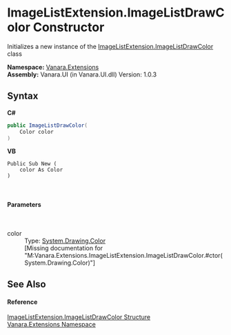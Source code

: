 # ImageListExtension.ImageListDrawColor Constructor 
 

Initializes a new instance of the <a href="130a4ea5-6688-b84b-b2d7-553ad84b01dd">ImageListExtension.ImageListDrawColor</a> class

**Namespace:**&nbsp;<a href="9abe54ff-18ce-e333-beed-30e855655381">Vanara.Extensions</a><br />**Assembly:**&nbsp;Vanara.UI (in Vanara.UI.dll) Version: 1.0.3

## Syntax

**C#**<br />
``` C#
public ImageListDrawColor(
	Color color
)
```

**VB**<br />
``` VB
Public Sub New ( 
	color As Color
)
```

<br />

#### Parameters
&nbsp;<dl><dt>color</dt><dd>Type: <a href="http://msdn2.microsoft.com/en-us/library/14w97wkc" target="_blank">System.Drawing.Color</a><br />\[Missing <param name="color"/> documentation for "M:Vanara.Extensions.ImageListExtension.ImageListDrawColor.#ctor(System.Drawing.Color)"\]</dd></dl>

## See Also


#### Reference
<a href="130a4ea5-6688-b84b-b2d7-553ad84b01dd">ImageListExtension.ImageListDrawColor Structure</a><br /><a href="9abe54ff-18ce-e333-beed-30e855655381">Vanara.Extensions Namespace</a><br />